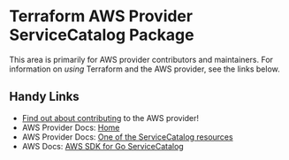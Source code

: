 # Terraform AWS Provider ServiceCatalog Package

This area is primarily for AWS provider contributors and maintainers. For information on _using_ Terraform and the AWS provider, see the links below.


## Handy Links
* [Find out about contributing](../../../docs/contributing) to the AWS provider!
* AWS Provider Docs: [Home](https://registry.terraform.io/providers/hashicorp/aws/latest/docs)
* AWS Provider Docs: [One of the ServiceCatalog resources](https://registry.terraform.io/providers/hashicorp/aws/latest/docs/resources/servicecatalog_budget_resource_association)
* AWS Docs: [AWS SDK for Go ServiceCatalog](https://docs.aws.amazon.com/sdk-for-go/api/service/servicecatalog/)
